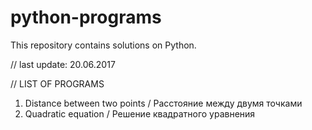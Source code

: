 # python-programs
This repository contains solutions on Python.

// last update: 20.06.2017

// LIST OF PROGRAMS
1. Distance between two points / Расстояние между двумя точками
2. Quadratic equation / Решение квадратного уравнения
